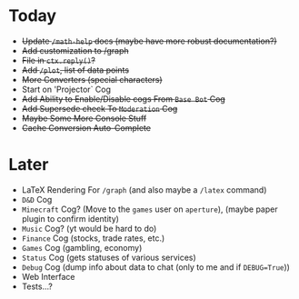 # Today
- ~~Update `/math-help` docs (maybe have more robust documentation?)~~
- ~~Add customization to /graph~~
- ~~File in `ctx.reply()`?~~
- ~~Add `/plot`, list of data points~~
- ~~More Converters (special characters)~~
- Start on 'Projector` Cog
- ~~Add Ability to Enable/Disable cogs From `Base Bot` Cog~~
- ~~Add Supersede check To `Moderation` Cog~~
- ~~Maybe Some More Console Stuff~~
- ~~Cache Conversion Auto-Complete~~
# Later
- LaTeX Rendering For `/graph` (and also maybe a `/latex` command)
- `D&D` Cog
- `Minecraft` Cog? (Move to the `games` user on `aperture`), (maybe paper plugin to confirm identity)
- `Music` Cog? (yt would be hard to do)
- `Finance` Cog (stocks, trade rates, etc.)
- `Games` Cog (gambling, economy)
- `Status` Cog (gets statuses of various services)
- `Debug` Cog (dump info about data to chat (only to me and if `DEBUG=True`))
- Web Interface
- Tests...?
